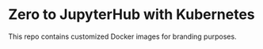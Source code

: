 # Zero to JupyterHub with Kubernetes

This repo contains customized Docker images for branding purposes.
